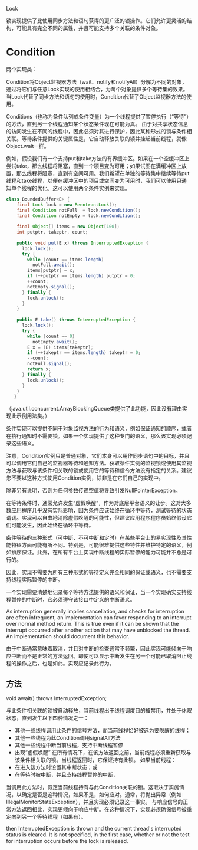 Lock

锁实现提供了比使用同步方法和语句获得的更广泛的锁操作。它们允许更灵活的结构，可能具有完全不同的属性，并且可能支持多个关联的条件对象。



# Condition

两个实现类：

Condition将Object监视器方法（wait、notify和notifyAll）分解为不同的对象，通过将它们与任意Lock实现的使用相结合，为每个对象提供多个等待集的效果。当Lock代替了同步方法和语句的使用时，Condition代替了Object监视器方法的使用。

Conditions（也称为条件队列或条件变量）为一个线程提供了暂停执行（“等待”）的方法，直到另一个线程通知某个状态条件现在可能为真。
由于对共享状态信息的访问发生在不同的线程中，因此必须对其进行保护，因此某种形式的锁与条件相关联。等待条件提供的关键属性是，它自动释放关联的锁并挂起当前线程，就像Object.wait一样。

例如，假设我们有一个支持put和take方法的有界缓冲区。如果在一个空缓冲区上尝试take，那么线程将阻塞，直到一个项目变为可用；如果试图在满缓冲区上放置，那么线程将阻塞，直到有空间可用。我们希望在单独的等待集中继续等待put线程和take线程，以便在缓冲区中的项目或空间变为可用时，我们可以使用只通知单个线程的优化。这可以使用两个条件实例来实现。
```java
class BoundedBuffer<E> {
	final Lock lock = new ReentrantLock();
	final Condition notFull  = lock.newCondition(); 
	final Condition notEmpty = lock.newCondition(); 
	
	final Object[] items = new Object[100];
	int putptr, takeptr, count;
	
	public void put(E x) throws InterruptedException {
	  lock.lock();
	  try {
	    while (count == items.length)
	      notFull.await();
	    items[putptr] = x;
	    if (++putptr == items.length) putptr = 0;
	    ++count;
	    notEmpty.signal();
	  } finally {
	    lock.unlock();
	  }
	}
  
	public E take() throws InterruptedException {
	  lock.lock();
	  try {
	    while (count == 0)
	      notEmpty.await();
	    E x = (E) items[takeptr];
	    if (++takeptr == items.length) takeptr = 0;
	    --count;
	    notFull.signal();
	    return x;
	  } finally {
	    lock.unlock();
	  }
	}
   }
```
（java.util.concurrent.ArrayBlockingQueue类提供了此功能，因此没有理由实现此示例用法类。）

条件实现可以提供不同于对象监视方法的行为和语义，例如保证通知的顺序，或者在执行通知时不需要锁。如果一个实现提供了这种专门的语义，那么该实现必须记录这些语义。

注意，Condition实例只是普通对象，它们本身可以用作同步语句中的目标，并且可以调用它们自己的监视器等待和通知方法。获取条件实例的监视锁或使用其监视方法与获取与该条件相关联的锁或使用它的等待和信令方法没有指定的关系。建议您不要以这种方式使用Condition实例，除非是在它们自己的实现中。

除非另有说明，否则为任何参数传递空值将导致引发NullPointerException。




在等待条件时，通常允许发生“虚假唤醒”，作为对底层平台语义的让步。这对大多数应用程序几乎没有实际影响，因为条件应该始终在循环中等待，测试等待的状态谓词。实现可以自由地消除虚假唤醒的可能性，但建议应用程序程序员始终假设它们可能发生，因此始终在循环中等待。

条件等待的三种形式（可中断、不可中断和定时）在某些平台上的易实现性及其性能特征方面可能有所不同。特别是，可能很难提供这些特性并维护特定的语义，例如排序保证。此外，在所有平台上实现中断线程的实际暂停的能力可能并不总是可行的。

因此，实现不需要为所有三种形式的等待定义完全相同的保证或语义，也不需要支持线程实际暂停的中断。

一个实现需要清楚地记录每个等待方法提供的语义和保证，当一个实现确实支持线程暂停的中断时，它必须遵守该接口中定义的中断语义。

As interruption generally implies cancellation, and checks for interruption are often infrequent, an implementation can favor responding to an interrupt over normal method return. This is true even if it can be shown that the interrupt occurred after another action that may have unblocked the thread. An implementation should document this behavior.

由于中断通常意味着取消，并且对中断的检查通常不频繁，因此实现可能倾向于响应中断而不是正常的方法返回。即使可以显示中断发生在另一个可能已取消阻止线程的操作之后，也是如此。实现应记录此行为。

## 方法

void await() throws InterruptedException;

与此条件相关联的锁被自动释放，当前线程出于线程调度目的被禁用，并处于休眠状态，直到发生以下四种情况之一：
- 其他一些线程调用此条件的信号方法，而当前线程恰好被选为要唤醒的线程；
- 其他一些线程为此Condition调用signalAll方法
- 其他一些线程中断当前线程，支持中断线程暂停
- 出现“虚假唤醒”
在所有情况下，在该方法返回之前，当前线程必须重新获取与该条件相关联的锁。当线程返回时，它保证持有此锁。
如果当前线程：
- 在进入该方法时设置其中断状态；或
- 在等待时被中断，并且支持线程暂停的中断，

当调用此方法时，假定当前线程持有与此Condition关联的锁。这取决于实施情况，以确定是否是这种情况，如果不是，如何应对。通常，将抛出异常（例如IllegalMonitorStateException），并且实现必须记录这一事实。
与响应信号的正常方法返回相比，实现更倾向于响应中断。在这种情况下，实现必须确保信号被重定向到另一个等待线程（如果有）。


then InterruptedException is thrown and the current thread's interrupted status is cleared. It is not specified, in the first case, whether or not the test for interruption occurs before the lock is released.
